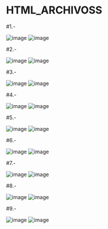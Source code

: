 # HTML_ARCHIVOSS
#1.-

![image](https://github.com/user-attachments/assets/ca7f30bb-9244-4ced-9885-46e0c51b43b1)
![image](https://github.com/user-attachments/assets/c502107e-e85a-4d92-8e25-e063b33b9f54)

#2.-

![image](https://github.com/user-attachments/assets/ab344ebf-bbfc-4eff-b0b8-acac6e419d5e)
![image](https://github.com/user-attachments/assets/5615222f-d974-466e-aa37-0e5bb45f0acb)

#3.-

![image](https://github.com/user-attachments/assets/57bbd6f4-aac0-4386-84e6-53ff879a4a3a)
![image](https://github.com/user-attachments/assets/30e6155c-b456-4235-8d72-a4d27a432714)

#4.-

![image](https://github.com/user-attachments/assets/d99d7472-45df-436b-ac27-f7493c9e72d6)
![image](https://github.com/user-attachments/assets/6f6d9dec-b665-4fcc-93c4-31a099919b0c)

#5.-

![image](https://github.com/user-attachments/assets/ce6e4105-6680-4f6b-83e1-c69fea3ce4f5)
![image](https://github.com/user-attachments/assets/f16d9f85-5fb5-46a7-b331-0893d9430c80)

#6.-

![image](https://github.com/user-attachments/assets/8052a9c0-6caf-485a-b784-5904f0e4c3ce)
![image](https://github.com/user-attachments/assets/5381d880-444d-4a26-9091-c472f7ebf944)

#7.-

![image](https://github.com/user-attachments/assets/2f68d58f-5f18-467f-a779-2a850c60f8c0)
![image](https://github.com/user-attachments/assets/4771bfac-12ef-45a4-a4f8-3bb9a7e600e5)

#8.-

![image](https://github.com/user-attachments/assets/d0aa7318-a5ae-40d6-bd15-959eb390d931)
![image](https://github.com/user-attachments/assets/d27848a1-9dd0-4a8f-bc5a-5ad73e0ea519)

#9.-

![image](https://github.com/user-attachments/assets/c2fa4efe-d11c-4f42-b3e2-e2a5b972fc48)
![image](https://github.com/user-attachments/assets/c72acd0f-c227-4934-abde-825ac724726f)

